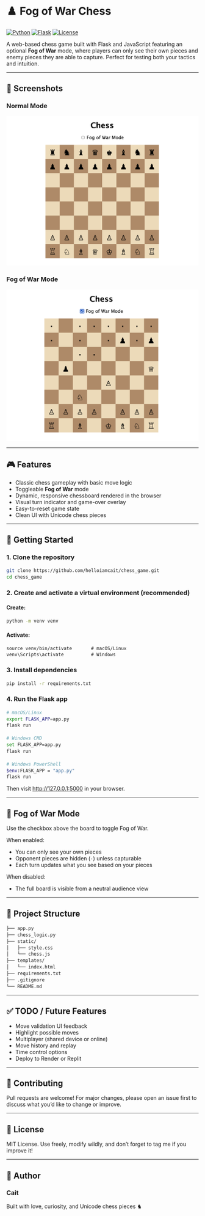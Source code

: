 # ♟️ Fog of War Chess

[![Python](https://img.shields.io/badge/python-3.10%2B-blue.svg)](https://www.python.org/)
[![Flask](https://img.shields.io/badge/Flask-2.x-lightgrey.svg)](https://flask.palletsprojects.com/)
[![License](https://img.shields.io/badge/license-MIT-green.svg)](LICENSE)

A web-based chess game built with Flask and JavaScript featuring an optional **Fog of War** mode, where players can only see their own pieces and enemy pieces they are able to capture. Perfect for testing both your tactics and intuition.

---

## 📸 Screenshots

### Normal Mode  
![Normal Mode Screenshot](docs/screenshot-normal.png)

### Fog of War Mode  
![Fog of War Screenshot](docs/screenshot-fog.png)

---

## 🎮 Features

- Classic chess gameplay with basic move logic
- Toggleable **Fog of War** mode
- Dynamic, responsive chessboard rendered in the browser
- Visual turn indicator and game-over overlay
- Easy-to-reset game state
- Clean UI with Unicode chess pieces

---

## 🚀 Getting Started

### 1. Clone the repository

```bash
git clone https://github.com/helloiamcait/chess_game.git
cd chess_game
```

### 2. Create and activate a virtual environment (recommended)
#### Create:
```bash
python -m venv venv
```
#### Activate:
```
source venv/bin/activate       # macOS/Linux
venv\Scripts\activate          # Windows
```

### 3. Install dependencies

```bash
pip install -r requirements.txt
```

### 4. Run the Flask app

```bash
# macOS/Linux
export FLASK_APP=app.py
flask run

# Windows CMD
set FLASK_APP=app.py
flask run

# Windows PowerShell
$env:FLASK_APP = "app.py"
flask run
```
Then visit http://127.0.0.1:5000 in your browser.

---

## 🧠 Fog of War Mode
Use the checkbox above the board to toggle Fog of War. 

When enabled:
* You can only see your own pieces
* Opponent pieces are hidden (`·`) unless capturable
* Each turn updates what you see based on your pieces

When disabled:
* The full board is visible from a neutral audience view

---

## 📁 Project Structure

```graphql
├── app.py
├── chess_logic.py
├── static/
│   ├── style.css
│   └── chess.js
├── templates/
│   └── index.html
├── requirements.txt
├── .gitignore
└── README.md
```

---

## ✅ TODO / Future Features

* Move validation UI feedback
* Highlight possible moves
* Multiplayer (shared device or online)
* Move history and replay
* Time control options
* Deploy to Render or Replit

---

## 🤝 Contributing

Pull requests are welcome! For major changes, please open an issue first to discuss what you’d like to change or improve.

---

## 📝 License

MIT License. Use freely, modify wildly, and don’t forget to tag me if you improve it!

---

## 🙌 Author

### Cait
Built with love, curiosity, and Unicode chess pieces ♞









